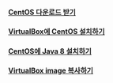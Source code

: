 #### [CentOS 다운로드 받기](https://github.com/DevStarSJ/Study/tree/master/Blog/Linux/CentOS/Download.md)

#### [VirtualBox에 CentOS 설치하기](https://github.com/DevStarSJ/Study/tree/master/Blog/Linux/CentOS/VirtualBoxInstall.md)

#### [CentOS에 Java 8 설치하기](https://github.com/DevStarSJ/Study/tree/master/Blog/Linux/CentOS/Java8.md)

#### [VirtualBox image 복사하기](https://github.com/DevStarSJ/Study/tree/master/Blog/Linux/CentOS/VMCopy.md)
